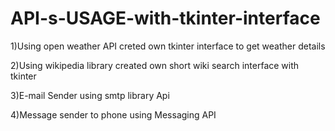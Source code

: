 # API-s-USAGE-with-tkinter-interface

1)Using open weather API creted own tkinter interface to get weather details

2)Using wikipedia library created own short wiki search interface with tkinter

3)E-mail Sender using smtp library Api

4)Message sender to phone using Messaging API
